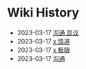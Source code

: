 # Wiki History

- 2023-03-17        [沟通 异议](/0006_沟通_异议)
- 2023-03-17        [x 悟道](/0004_x_悟道)
- 2023-03-17        [x 极限](/0003_x_极限)
- 2023-03-17        [沟通](/0005_沟通)
